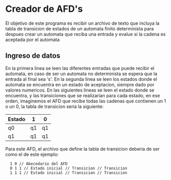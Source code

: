 # Creador de AFD's

El objetivo de este programa es recibir un archivo de texto que incluya la tabla
de transicion de estados de un automata finito determinista para despues crear
un automata que reciba una entrada y evalue si la cadena es aceptada por el automata

## Ingreso de datos

En la primera linea se leen las diferentes entradas que puede recibir el automata, en caso
de ser un automata no determinista se espera que la entrada al final sea 'ε'.
En la segunda linea se leen los estados donde el automata se encuentra en un estado de aceptacion, siempre
dado por valores numericos.
En las siguientes lineas se leen el estado donde se encuentra, y las transiciones que se realizarian
para cada estado, en ese orden, imaginemos el AFD que recibe todas las cadenas que contienen un 1 o un 0,
la tabla de transicion seria la siguiente:

<center>

| Estado | 1   | 0   |
| ------ | --- | --- |
| q0     | q1  | q1  |
| q1     | q1  | q1  |

</center>

Para este AFD, el archivo que define la tabla de transicion deberia de ser como el de este ejemplo:

```
  1 0 // Abecedario del AFD
  0 1 1 // Estado inicial // Transicion // Transicion
  1 1 1 // Estado inicial // Transicion // Transicion
```
